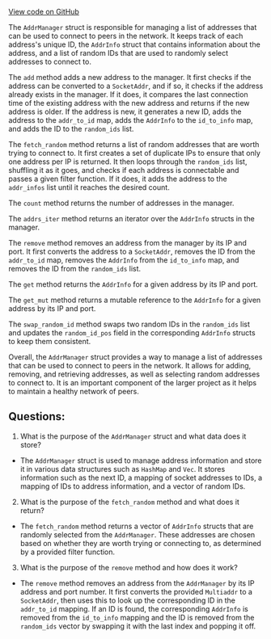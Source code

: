 [View code on GitHub](https://github.com/nervosnetwork/ckb/blob/develop/network/src/peer_store/addr_manager.rs)

The `AddrManager` struct is responsible for managing a list of addresses that can be used to connect to peers in the network. It keeps track of each address's unique ID, the `AddrInfo` struct that contains information about the address, and a list of random IDs that are used to randomly select addresses to connect to.

The `add` method adds a new address to the manager. It first checks if the address can be converted to a `SocketAddr`, and if so, it checks if the address already exists in the manager. If it does, it compares the last connection time of the existing address with the new address and returns if the new address is older. If the address is new, it generates a new ID, adds the address to the `addr_to_id` map, adds the `AddrInfo` to the `id_to_info` map, and adds the ID to the `random_ids` list.

The `fetch_random` method returns a list of random addresses that are worth trying to connect to. It first creates a set of duplicate IPs to ensure that only one address per IP is returned. It then loops through the `random_ids` list, shuffling it as it goes, and checks if each address is connectable and passes a given filter function. If it does, it adds the address to the `addr_infos` list until it reaches the desired count.

The `count` method returns the number of addresses in the manager.

The `addrs_iter` method returns an iterator over the `AddrInfo` structs in the manager.

The `remove` method removes an address from the manager by its IP and port. It first converts the address to a `SocketAddr`, removes the ID from the `addr_to_id` map, removes the `AddrInfo` from the `id_to_info` map, and removes the ID from the `random_ids` list.

The `get` method returns the `AddrInfo` for a given address by its IP and port.

The `get_mut` method returns a mutable reference to the `AddrInfo` for a given address by its IP and port.

The `swap_random_id` method swaps two random IDs in the `random_ids` list and updates the `random_id_pos` field in the corresponding `AddrInfo` structs to keep them consistent.

Overall, the `AddrManager` struct provides a way to manage a list of addresses that can be used to connect to peers in the network. It allows for adding, removing, and retrieving addresses, as well as selecting random addresses to connect to. It is an important component of the larger project as it helps to maintain a healthy network of peers.
## Questions:
 1. What is the purpose of the `AddrManager` struct and what data does it store?
- The `AddrManager` struct is used to manage address information and store it in various data structures such as `HashMap` and `Vec`. It stores information such as the next ID, a mapping of socket addresses to IDs, a mapping of IDs to address information, and a vector of random IDs.

2. What is the purpose of the `fetch_random` method and what does it return?
- The `fetch_random` method returns a vector of `AddrInfo` structs that are randomly selected from the `AddrManager`. These addresses are chosen based on whether they are worth trying or connecting to, as determined by a provided filter function.

3. What is the purpose of the `remove` method and how does it work?
- The `remove` method removes an address from the `AddrManager` by its IP address and port number. It first converts the provided `Multiaddr` to a `SocketAddr`, then uses this to look up the corresponding ID in the `addr_to_id` mapping. If an ID is found, the corresponding `AddrInfo` is removed from the `id_to_info` mapping and the ID is removed from the `random_ids` vector by swapping it with the last index and popping it off.
